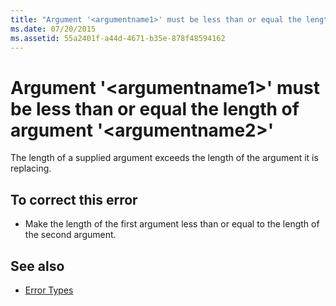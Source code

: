 ```yaml
---
title: "Argument '<argumentname1>' must be less than or equal the length of argument '<argumentname2>'"
ms.date: 07/20/2015
ms.assetid: 55a2401f-a44d-4671-b35e-878f48594162
---
```

# Argument '\<argumentname1>' must be less than or equal the length of argument '\<argumentname2>'
The length of a supplied argument exceeds the length of the argument it is replacing.  
  
## To correct this error  
  
-   Make the length of the first argument less than or equal to the length of the second argument.  
  
## See also
- [Error Types](../../visual-basic/programming-guide/language-features/error-types.md)
